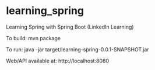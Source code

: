 # learning_spring
Learning Spring with Spring Boot (LinkedIn Learning) 

To build:
mvn package

To run:
java -jar target/learning-spring-0.0.1-SNAPSHOT.jar

Web/API available at:
http://localhost:8080
